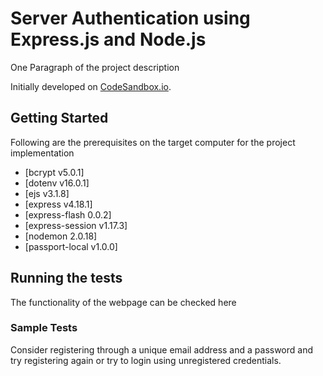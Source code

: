 # Server Authentication using Express.js and Node.js

One Paragraph of the project description

Initially developed on
[CodeSandbox.io](https://codesandbox.io/s/github/rahulb813/server-authentication).

## Getting Started

Following are the prerequisites on the target computer for the project implementation
 
- [bcrypt v5.0.1]
- [dotenv v16.0.1]
- [ejs v3.1.8]
- [express v4.18.1]
- [express-flash 0.0.2]
- [express-session v1.17.3]
- [nodemon 2.0.18]
- [passport-local v1.0.0]

## Running the tests

The functionality of the webpage can be checked here

### Sample Tests

Consider registering through a unique email address and a password and try registering again
or try to login using unregistered credentials.

